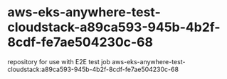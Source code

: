 # aws-eks-anywhere-test-cloudstack-a89ca593-945b-4b2f-8cdf-fe7ae504230c-68
repository for use with E2E test job aws-eks-anywhere-test-cloudstack:a89ca593-945b-4b2f-8cdf-fe7ae504230c-68
